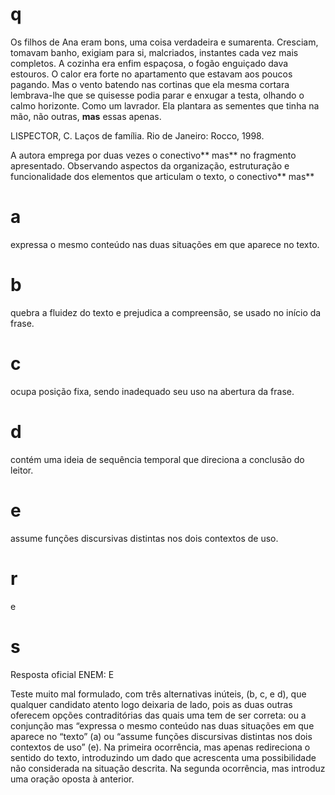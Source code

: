# q
Os filhos de Ana eram bons, uma coisa verdadeira e sumarenta. Cresciam, tomavam banho, exigiam para si, malcriados, instantes cada vez mais completos. A cozinha era enfim espaçosa, o fogão enguiçado dava estouros. O calor era forte no apartamento que estavam aos poucos pagando. Mas o vento batendo nas cortinas que ela mesma cortara lembrava-lhe que se quisesse podia parar e enxugar a testa, olhando o calmo horizonte. Como um lavrador. Ela plantara as sementes que tinha na mão, não outras, **mas** essas apenas.

LISPECTOR, C. Laços de família. Rio de Janeiro: Rocco, 1998.

A autora emprega por duas vezes o conectivo** mas** no fragmento apresentado. Observando aspectos da organização, estruturação e funcionalidade dos elementos que articulam o texto, o conectivo** mas**

# a
expressa o mesmo conteúdo nas duas situações em que aparece no texto.

# b
quebra a fluidez do texto e prejudica a compreensão, se usado no início da frase.

# c
ocupa posição fixa, sendo inadequado seu uso na abertura da frase.

# d
contém uma ideia de sequência temporal que direciona a conclusão do leitor.

# e
assume funções discursivas distintas nos dois contextos de uso.

# r
e

# s
Resposta oficial ENEM: E

Teste muito mal formulado, com três alternativas inúteis, (b, c, e d), que qualquer candidato atento logo deixaria de lado, pois as duas outras oferecem opções contraditórias das quais uma tem de ser correta: ou a conjunção mas “expressa o mesmo conteúdo nas duas situações em que aparece no “texto” (a) ou “assume funções discursivas distintas nos dois contextos de uso” (e). Na primeira ocorrência, mas apenas redireciona o sentido do texto, introduzindo um dado que acrescenta uma possibilidade não considerada na situação descrita. Na segunda ocorrência, mas introduz uma oração oposta à anterior.

